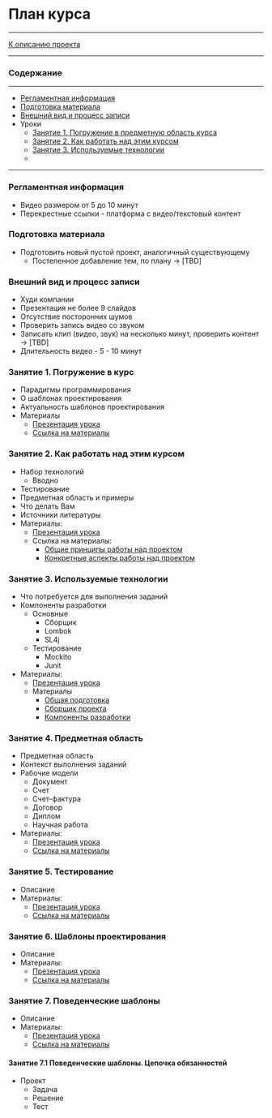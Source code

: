 # План курса
****
[К описанию проекта](../../../../../../../README.md)
**** 


### Содержание
***
* [Регламентная информация](#регламентная-информация)
* [Подготовка материала](#подготовка-материала)
* [Внешний вид и процесс записи](#внешний-вид-и-процесс-записи)
* Уроки
  * [Занятие 1. Погружение в предметную область курса](#занятие-1-погружение-в-курс)
  * [Занятие 2. Как работать над этим курсом](#занятие-2-как-работать-над-этим-курсом)
  * [Занятие 3. Используемые технологии](#занятие-3-используемые-технологии)
  * []()
***

### Регламентная информация
* Видео размером от 5 до 10 минут
* Перекрестные ссылки - платформа с видео/текстовый контент

### Подготовка материала
* Подготовить новый пустой проект, аналогичный существующему
  * Постепенное добавление тем, по плану -> [TBD]

### Внешний вид и процесс записи
* Худи компании
* Презентация не более 9 слайдов
* Отсутствие посторонних шумов
* Проверить запись видео со звуком
* Записать клип (видео, звук) на несколько минут, проверить контент -> [TBD]
* Длительность видео - 5 - 10 минут

### Занятие 1. Погружение в курс
* Парадигмы программирования
* О шаблонах проектирования
* Актуальность шаблонов проектирования
* Материалы
  * [Презентация урока](https://docs.google.com/presentation/d/1doHg_CFw0NpPcugRSv-kSMVIqW-N6M0kNdHlQAXv7Ik/edit?usp=sharing)
  * [Ссылка на материалы](../../../README.md)

### Занятие 2. Как работать над этим курсом
* Набор технологий
  * Вводно 
* Тестирование
* Предметная область и примеры
* Что делать Вам
* Источники литературы
* Материалы:
  * [Презентация урока](https://docs.google.com/presentation/d/1sgPgW2OTDjg8Aq8laMoa9SJ-YyQS5pYSvLOFXxnx3f4/edit?usp=drive_link)
  * Ссылка на материалы:
    * [Общие принципы работы над проектом](../../../README.md)
    * [Конкретные аспекты работы над проектом](../README.md)

### Занятие 3. Используемые технологии
* Что потребуется для выполнения заданий
* Компоненты разработки
  * Основные
    * Сборщик
    * Lombok
    * SL4j
  * Тестирование
    * Mockito
    * Junit
* Материалы:
    * [Презентация урока](https://docs.google.com/presentation/d/1IpcBe6_gvkk6DKBLZmb0IJ1F6rVMqR0y2WvU3Rn5mfM/edit?usp=sharing)
    * Материалы
      * [Общая подготовка](Instruction.md)
      * [Сборщик проекта](ProjectCollector.md)
      * [Компоненты разработки](Component.md)

### Занятие 4. Предметная область
* Предметная область
* Контекст выполнения заданий
* Рабочие модели
  * Документ
  * Счет
  * Счет-фактура
  * Договор
  * Диплом
  * Научная работа
* Материалы:
    * [Презентация урока](https://docs.google.com/presentation/d/1He2z-LQgnGv_Kg-4nodsRWXoSyneF-3Lz57bzJd7rTE/edit?usp=sharing)
    * [Ссылка на материалы](../java/org/nikitinia/domain/README.md)

### Занятие 5. Тестирование
* Описание
* Материалы:
    * [Презентация урока]()
    * [Ссылка на материалы]()

### Занятие 6. Шаблоны проектирования
* Описание
* Материалы:
    * [Презентация урока]()
    * [Ссылка на материалы]()

### Занятие 7. Поведенческие шаблоны
* Описание
* Материалы:
    * [Презентация урока]()
    * [Ссылка на материалы]()

#### Занятие 7.1 Поведенческие шаблоны. Цепочка обязанностей
* Проект
  * Задача
  * Решение
  * Тест